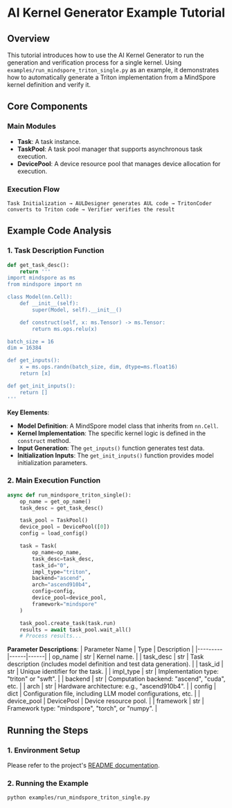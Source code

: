 # AI Kernel Generator Example Tutorial

## Overview

This tutorial introduces how to use the AI Kernel Generator to run the generation and verification process for a single kernel. Using `examples/run_mindspore_triton_single.py` as an example, it demonstrates how to automatically generate a Triton implementation from a MindSpore kernel definition and verify it.

## Core Components

### Main Modules
- **Task**: A task instance.
- **TaskPool**: A task pool manager that supports asynchronous task execution.
- **DevicePool**: A device resource pool that manages device allocation for execution.

### Execution Flow
```
Task Initialization → AULDesigner generates AUL code → TritonCoder converts to Triton code → Verifier verifies the result
```

## Example Code Analysis

### 1. Task Description Function

```python
def get_task_desc():
    return '''
import mindspore as ms
from mindspore import nn

class Model(nn.Cell):
    def __init__(self):
        super(Model, self).__init__()

    def construct(self, x: ms.Tensor) -> ms.Tensor:
        return ms.ops.relu(x)

batch_size = 16
dim = 16384

def get_inputs():
    x = ms.ops.randn(batch_size, dim, dtype=ms.float16)
    return [x]

def get_init_inputs():
    return []
'''
```

**Key Elements**:
- **Model Definition**: A MindSpore model class that inherits from `nn.Cell`.
- **Kernel Implementation**: The specific kernel logic is defined in the `construct` method.
- **Input Generation**: The `get_inputs()` function generates test data.
- **Initialization Inputs**: The `get_init_inputs()` function provides model initialization parameters.

### 2. Main Execution Function

```python
async def run_mindspore_triton_single():
    op_name = get_op_name()
    task_desc = get_task_desc()

    task_pool = TaskPool()
    device_pool = DevicePool([0])
    config = load_config()

    task = Task(
        op_name=op_name,
        task_desc=task_desc,
        task_id="0",
        impl_type="triton",
        backend="ascend",
        arch="ascend910b4",
        config=config,
        device_pool=device_pool,
        framework="mindspore"
    )

    task_pool.create_task(task.run)
    results = await task_pool.wait_all()
    # Process results...
```

**Parameter Descriptions**:
| Parameter Name | Type | Description |
|---------|------|------|
| op_name | str | Kernel name. |
| task_desc | str | Task description (includes model definition and test data generation). |
| task_id | str | Unique identifier for the task. |
| impl_type | str | Implementation type: "triton" or "swft". |
| backend | str | Computation backend: "ascend", "cuda", etc. |
| arch | str | Hardware architecture: e.g., "ascend910b4". |
| config | dict | Configuration file, including LLM model configurations, etc. |
| device_pool | DevicePool | Device resource pool. |
| framework | str | Framework type: "mindspore", "torch", or "numpy". |

## Running the Steps

### 1. Environment Setup

Please refer to the project's [README documentation](../README.md).

### 2. Running the Example

```bash
python examples/run_mindspore_triton_single.py
``` 